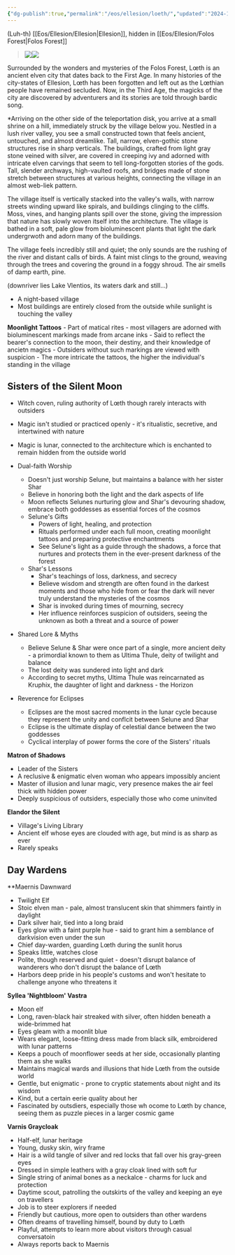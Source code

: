 ```yaml
---
{"dg-publish":true,"permalink":"/eos/ellesion/loeth/","updated":"2024-12-23T20:25:58.973-05:00"}
---
```


(Luh-th)
[[Eos/Ellesion/Ellesion\|Ellesion]], hidden in [[Eos/Ellesion/Folos Forest\|Folos Forest]]


> ![](https://lh7-us.googleusercontent.com/IN2aGCTaMtjJfkLN6cVTZJRTyWIuhTpZGxtlPdVwMW42YNkCd1rtcDStQfrrxvIVAumzHn6TEKv4jFEZOEhxh1YgKbvZIV8Mr6nHh6bYCd4ayfUgEnAqXuwfGDFzT8dsOyA2FZqDtoFy05NKiazOOr4)![](https://lh7-us.googleusercontent.com/YnQmIuJ-EjJsm9YCPDoDxsGNO-jz0oSuyC4hwjdpmjCecV9ioXd4xk0j-THxUNMXyCOLY37H-1oKrONLSIkS6fEAtoEKQFCj-71YyYOMLjHWgRIOyd7DmH0slXvgKZZBemy4mOFtXDN-gNVhvCaH8sQ)

Surrounded by the wonders and mysteries of the Folos Forest, Lœth is an ancient elven city that dates back to the First Age. In many histories of the city-states of Ellesion, Lœth has been forgotten and left out as the Lœthian people have remained secluded. Now, in the Third Age, the magicks of the city are discovered by adventurers and its stories are told through bardic song.

*Arriving on the other side of the teleportation disk, you arrive at a small shrine on a hill, immediately struck by the village below you. Nestled in a lush river valley, you see a small constructed town that feels ancient, untouched, and almost dreamlike. Tall, narrow, elven-gothic stone structures rise in sharp verticals. The buildings, crafted from light gray stone veined with silver, are covered in creeping ivy and adorned with intricate elven carvings that seem to tell long-forgotten stories of the gods. Tall, slender archways, high-vaulted roofs, and bridges made of stone stretch between structures at various heights, connecting the village in an almost web-liek pattern.

The village itself is vertically stacked into the valley's walls, with narrow streets winding upward like spirals, and buildings clinging to the cliffs. Moss, vines, and hanging plants spill over the stone, giving the impression that nature has slowly woven itself into the architecture. The village is bathed in a soft, pale glow from bioluminescent plants that light the dark undergrwoth and adorn many of the buildings.

The village feels incredibly still and quiet; the only sounds are the rushing of the river and distant calls of birds. A faint mist clings to the ground, weaving through the trees and covering the ground in a foggy shroud. The air smells of damp earth, pine. 

(downriver lies Lake Vlentios, its waters dark and still...)

- A night-based village
- Most buildings are entirely closed from the outside while sunlight is touching the valley

**Moonlight Tattoos**
	- Part of matical rites
	- most villagers are adorned with bioluminescent markings made from arcane inks
	- Said to reflect the bearer's connection to the moon, their destiny, and their knowledge of ancietn magics
	- Outsiders without such markings are viewed with suspicion
	- The more intricate the tattoos, the higher the individual's standing in the village
## Sisters of the Silent Moon

- Witch coven, ruling authority of Lœth though rarely interacts with outsiders
- Magic isn't studied or practiced openly - it's ritualistic, secretive, and intertwined with nature
- Magic is lunar, connected to the architecture which is enchanted to remain hidden from the outside world

- Dual-faith Worship
	- Doesn't just worship Selune, but maintains a balance with her sister Shar
	- Believe in honoring both the light and the dark aspects of life
	- Moon reflects Selunes nurturing glow and Shar's devouring shadow, embrace both goddesses as essential forces of the cosmos
	- Selune's Gifts
		- Powers of light, healing, and protection
		- Rituals performed under each full moon, creating moonlight tattoos and preparing protective enchantments 
		- See Selune's light as a guide through the shadows, a force that nurtures and protects them in the ever-present darkness of the forest
	- Shar's Lessons
		- Shar's teachings of loss, darkness, and secrecy
		- Believe wisdom and strength are often found in the darkest moments and those who hide from or fear the dark will never truly understand the mysteries of the cosmos
		- Shar is invoked during times of mourning, secrecy
		- Her influence reinforces suspicion of outsiders, seeing the unknown as both a threat and a source of power

- Shared Lore & Myths
	- Believe Selune & Shar were once part of a single, more ancient deity - a primordial known to them as Ultima Thule, deity of twilight and balance
	- The lost deity was sundered into light and dark
	- According to secret myths, Ultima Thule was reincarnated as Kruphix, the daughter of light and darkness - the Horizon

- Reverence for Eclipses
	- Eclipses are the most sacred moments in the lunar cycle because they represent the unity and conflcit between Selune and Shar
	- Eclipse is the ultimate display of celestial dance between the two goddesses
	- Cyclical interplay of power forms the core of the Sisters' rituals

**Matron of Shadows**
- Leader of the Sisters
- A reclusive & enigmatic elven woman who appears impossibly ancient
- Master of illusion and lunar magic, very presence makes the air feel thick with hidden power
- Deeply suspicious of outsiders, especially those who come uninvited

**Elandor the Silent**
- Village's Living Library
- Ancient elf whose eyes are clouded with age, but mind is as sharp as ever
- Rarely speaks
## Day Wardens

**Maernis Dawnward
- Twilight Elf
- Stoic elven man - pale, almost translucent skin that shimmers faintly in daylight
- Dark silver hair, tied into a long braid
- Eyes glow with a faint purple hue - said to grant him a semblance of darkvision even under the sun
- Chief day-warden, guarding Lœth during the sunlit horus
- Speaks little, watches close
- Polite, though reserved and quiet - doesn't disrupt balance of wanderers who don't disrupt the balance of Lœth
- Harbors deep pride in his people's customs and won't hesitate to challenge anyone who threatens it 


**Syllea 'Nightbloom' Vastra**
- Moon elf
- Long, raven-black hair streaked with silver, often hidden beneath a wide-brimmed hat
- Eyes gleam with a moonlit blue
- Wears elegant, loose-fitting dress made from black silk, embroidered with lunar patterns
- Keeps a pouch of moonflower seeds at her side, occasionally planting them as she walks
- Maintains magical wards and illusions that hide Lœth from the outside world
- Gentle, but enigmatic - prone to cryptic statements about night and its wisdom
- Kind, but a certain eerie quality about her
- Fascinated by outsdiers, especially those wh ocome to Lœth by chance, seeing them as puzzle pieces in a larger cosmic game


**Varnis Graycloak**
- Half-elf, lunar heritage
- Young, dusky skin, wiry frame
- Hair is a wild tangle of silver and red locks that fall over his gray-green eyes
- Dressed in simple leathers with a gray cloak lined with soft fur
- Single string of animal bones as a neckalce - charms for luck and protection
- Daytime scout, patrolling the outskirts of the valley and keeping an eye on travellers
- Job is to steer explorers if needed
- Friendly but cautious, more open to outsiders than other wardens
- Often dreams of travelling himself, bound by duty to Lœth
- Playful, attempts to learn more about visitors through casual conversatoin 
- Always reports back to Maernis
